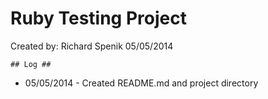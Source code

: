 # Ruby Testing Project #
  Created by: Richard Spenik
  05/05/2014

    ## Log ##
  * 05/05/2014 - Created README.md and project directory
